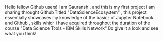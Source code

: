 Hello fellow Github users! 
I am Gauransh , and this is my first project i am sharing throught Github
Titled "DataScienceEcosystem" , this project essentially showcases my knowledge of the basics of Jupyter Notebook and Github , skills which i have acquired throughout the duration of the course "Data Science Tools - IBM Skills Network"
Do give it a look and see what you think!
